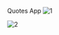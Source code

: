 Quotes App
![1](https://user-images.githubusercontent.com/87164152/149788822-37e4439e-aaef-42c1-bfcd-cf06af461de9.png)

![2](https://user-images.githubusercontent.com/87164152/149788830-34dba535-795e-478b-a936-f05cce493e6b.png)

